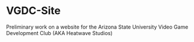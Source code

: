 # VGDC-Site
Preliminary work on a website for the Arizona State University Video Game Development Club (AKA Heatwave Studios)
